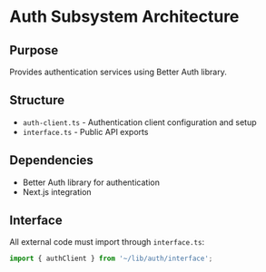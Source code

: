 # Auth Subsystem Architecture

## Purpose
Provides authentication services using Better Auth library.

## Structure
- `auth-client.ts` - Authentication client configuration and setup
- `interface.ts` - Public API exports

## Dependencies
- Better Auth library for authentication
- Next.js integration

## Interface
All external code must import through `interface.ts`:
```typescript
import { authClient } from '~/lib/auth/interface';
```